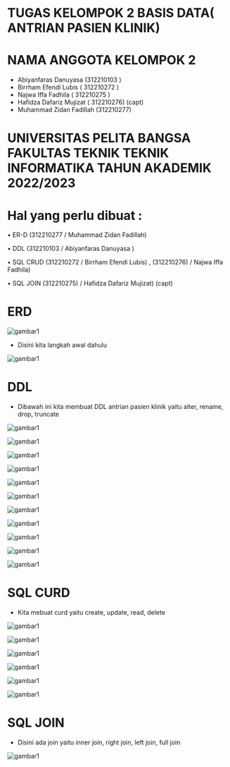 # TUGAS KELOMPOK 2 BASIS DATA( ANTRIAN PASIEN KLINIK)

# NAMA ANGGOTA KELOMPOK 2

- Abiyanfaras Danuyasa (312210103 )
- Birrham Efendi Lubis ( 312210272 )
- Najwa Iffa Fadhila ( 312210275 )
- Hafidza Dafariz Mujizat ( 312210276) (capt)
- Muhammad Zidan Fadillah (312210277)

 # UNIVERSITAS PELITA BANGSA FAKULTAS TEKNIK TEKNIK INFORMATIKA TAHUN AKADEMIK 2022/2023

# Hal yang perlu dibuat : 
• ER-D (312210277 / Muhammad Zidan Fadillah) 

• DDL (312210103 / Abiyanfaras Danuyasa )

• SQL CRUD (312210272 / Birrham Efendi Lubis) , (312210276) / Najwa Iffa Fadhila)
           
• SQL JOIN (312210275) / Hafidza Dafariz Mujizat) (capt)

# ERD 

![gambar1](BD-GAMBAR/ERD.png)

- Disini kita langkah awal dahulu

![gambar1](BD-GAMBAR/BD-7.png)

  
# DDL

- Dibawah ini kita membuat DDL antrian pasien klinik yaitu alter, rename, drop, truncate 

![gambar1](BD-GAMBAR/BD-DDL-7.png)

![gambar1](BD-GAMBAR/BD-DDL-1.png)

![gambar1](BD-GAMBAR/BD-DDL-2.png)

![gambar1](BD-GAMBAR/BD-DDL-8.png)

![gambar1](BD-GAMBAR/BD-DDL-3.png)

![gambar1](BD-GAMBAR/BD-DDL-9.png)

![gambar1](BD-GAMBAR/BD-DDL-4.png)

![gambar1](BD-GAMBAR/BD-DDL-10.png)

![gambar1](BD-GAMBAR/BD-DDL-5.png)

![gambar1](BD-GAMBAR/BD-DDL-11.png)

![gambar1](BD-GAMBAR/BD-DDL-6.png)

# SQL CURD

- Kita mebuat curd yaitu create, update, read, delete

![gambar1](BD-GAMBAR/BD-1.png)

![gambar1](BD-GAMBAR/BD-2.png)

![gambar1](BD-GAMBAR/BD-3.png)

![gambar1](BD-GAMBAR/BD-4.png)

![gambar1](BD-GAMBAR/BD-5.png)

![gambar1](BD-GAMBAR/BD-6.png)

# SQL JOIN

- Disini ada join yaitu inner join, right join, left join, full join

![gambar1](BD-GAMBAR/BD-JOIN-7.png)
